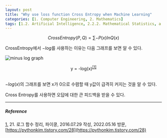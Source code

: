 ```yaml
---
layout: post
title: "Why use loss function Cross Entropy when Machine Learning"
categories: [1. Computer Engineering, 2. Mathematics]
tags: [1.2. Artificial Intelligence, 2.2.2. Mathematical Statistics, a.b. Regression Problem]
---
```


$$CrossEntropy(P, Q) =  \sum -P(x)lnQ(x)$$

CrossEntropy에서 $-log$를 사용하는 이유는 다음 그래프를 보면 알 수 있다.

![minus log graph](https://t1.daumcdn.net/cfile/tistory/2603F434579AF9B52A)
<center>y = -log(x)<sup><a href="#footnote_1_1" name="footnote_1_2">[1]</a></sup></center><br/>

$-log(x)$의 그래프를 보면 x가 0으로 수렴할 때 y값이 급격히 커지는 것을 알 수 있다.

Cross Entropy를 사용하면 오답에 대한 큰 피드백을 받을 수 있다.

---

##### Reference

<a href="#footnote_1_2" name="footnote_1_1">1.</a> 21. 로그 함수 정리, 파이쿵, 2016.07.29 작성, 2022.05.16 방문, [https://pythonkim.tistory.com/28](https://pythonkim.tistory.com/28)